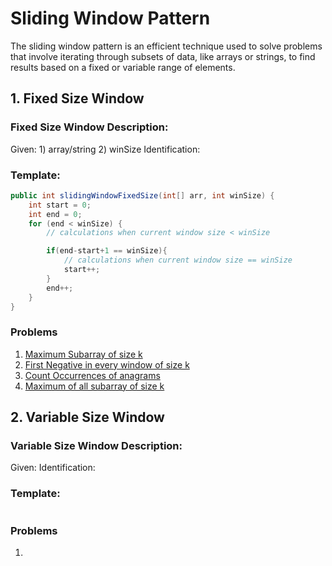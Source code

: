 # Sliding Window Pattern

The sliding window pattern is an efficient technique used to solve problems that involve iterating through subsets of data, like arrays or strings, to find results based on a fixed or variable range of elements.

## 1. Fixed Size Window

### Fixed Size Window Description:
Given: 1) array/string 2) winSize
Identification: 

### Template:
```java
public int slidingWindowFixedSize(int[] arr, int winSize) {
    int start = 0;
    int end = 0;
    for (end < winSize) {
        // calculations when current window size < winSize

        if(end-start+1 == winSize){
            // calculations when current window size == winSize
            start++;
        }
        end++;
    }
}
```

### Problems 
1. [Maximum Subarray of size k](https://leetcode.com/problems/maximum-sum-of-distinct-subarrays-with-length-k/description/)
2. [First Negative in every window of size k](https://www.geeksforgeeks.org/problems/first-negative-integer-in-every-window-of-size-k3345/1)
3. [Count Occurrences of anagrams](https://www.geeksforgeeks.org/problems/count-occurences-of-anagrams5839/)
4. [Maximum of all subarray of size k](https://www.interviewbit.com/problems/sliding-window-maximum/)

## 2. Variable Size Window

### Variable Size Window Description:
Given:
Identification:

### Template:
```java
```

### Problems 
1. []()


